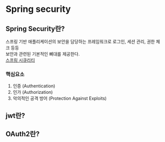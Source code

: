 # Spring security
## Spring Security란?
스프링 기반 애플리케이션의 보안을 담당하는 프레임워크로 로그인, 세션 관리, 권한 체크 등등  
보안과 관련된 기본적인 뼈대를 제공한다.  
[스프링 시큐리티](https://docs.spring.io/spring-security/reference/servlet/architecture.html)
### 핵심요소 
1. 인증 (Authentication)
2. 인가 (Authorization)
3. 악의적인 공격 방어 (Protection Against Exploits)

## jwt란?

## OAuth2란?
